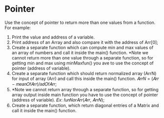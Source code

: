 # Pointer
Use the concept of pointer to return more than one values from a function. 
For example: 
1. Print the value and address of a variable.
2. Print address of an Array and also compare it with the address of Arr[0];
3. Create a separate function which can compute min and max values of an array of numbers and call it 
inside the main() function. *Note we cannot return more than one value through a separate function, 
so for getting min and max using minMaxfun() you ave to use the concept of pointer (address of 
variable).
4. Create a separate function which should return normalized array (ArrN) for input of array (Arr) and 
call this inside the main() function. 
𝐴𝑟𝑟𝑁 = (𝐴𝑟𝑟 − 𝑚𝑒𝑎𝑛𝑂𝑓𝐴𝑟𝑟)/𝑠𝑑𝑂𝑓𝐴𝑟𝑟;
5. *Note we cannot return array through a separate function, so for getting array output inside main 
function you have to use the concept of pointer (address of variable). 
𝐸𝑥: 𝑓𝑢𝑛𝑁𝑜𝑟𝐴𝑟𝑟(𝐴𝑟𝑟, 𝐴𝑟𝑟𝑁);
6. Create a separate function, which return diagonal entries of a Matrix and call it inside the main() 
function.
